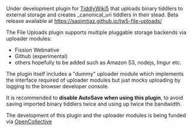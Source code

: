 Under development plugin for [TiddlyWiki5](https://github.com/Jermolene/TiddlyWiki5) that uploads binary tiddlers to external storage and creates _canonical_uri tiddlers in their stead.
Beta release available at https://saqimtiaz.github.io/tw5-file-uploads/

The File Uploads plugin supports multiple pluggable storage backends via uploader modules:

* Fission Webnative
* Github (experimental)
* others hopefully to be added such as Amazon S3, nodejs, Imgur etc.

The plugin itself includes a "dummy" uploader module which implements the interface required of uploader modules but just mocks uploading by logging to the browser developer console.

It is recommended to **disable AutoSave when using this plugin**, to avoid saving imported binary tiddlers twice and using up twice the bandwidth.

The development of this plugin and the uploader modules is being funded via [OpenCollective](https://opencollective.com/tiddlywikidotorg/projects/tiddlywiki-file-upload)
